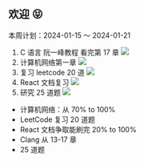 ## 欢迎 😝

本周计划：2024-01-15 ～ 2024-01-21

1. C 语言 阮一峰教程 看完第 17 章 ![](https://progress-bar.dev/30/?title=Progress&width=120&color=babaca)
2. 计算机网络第一章 ![](https://progress-bar.dev/70/?title=Progress&width=120&color=babaca)
3. 复习 leetcode 20 道 ![](https://progress-bar.dev/25/?title=Progress&width=120&color=babaca)
4. React 文档复习 ![](https://progress-bar.dev/30/?title=Progress&width=120&color=babaca)
5. 研究 25 道题 ![](https://progress-bar.dev/20/?title=Progress&width=120&color=babaca)

- 计算机网络：从 70% to 100%  
- LeetCode 复习 20 道题  
- React 文档争取能刷完 20% to 100%  
- Clang 从 13-17 章  
- 25 道题  
